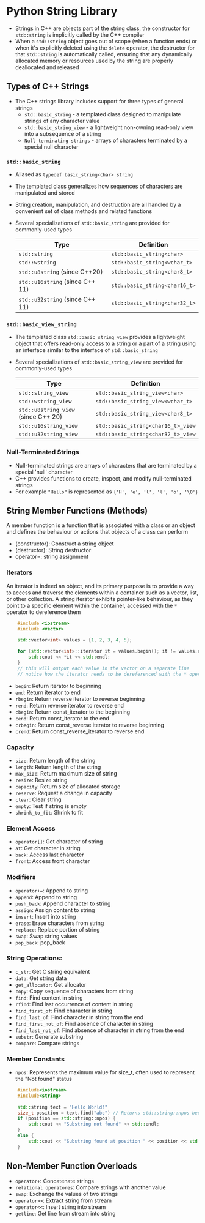 # Python String Library
- Strings in C++ are objects part of the string class, the constructor for `std::string` is implicitly called by the C++ compiler
- When a `std::string` object goes out of scope (when a function ends) or when it's explicitly deleted using the `delete` operator, the destructor for that `std::string` is automatically called, ensuring that any dynamically allocated memory or resources used by the string are properly deallocated and released

## Types of C++ Strings
- The C++ strings library includes support for three types of general strings
    - `std::basic_string` - a templated class designed to manipulate strings of any character value
    - `std::basic_string_view` - a lightweight non-owning read-only view into a subsequence of a string
    - `Null-terminating strings` - arrays of characters terminated by a special null character
### `std::basic_string`
- Aliased as `typedef basic_string<char> string`
- The templated class generalizes how sequences of characters are manipulated and stored
- String creation, manipulation, and destruction are all handled by a convenient set of class methods and related functions
- Several specializations of `std::basic_string` are provided for commonly-used types

  | Type                            | Definition                    |
  |---------------------------------|-------------------------------|
  | `std::string`                   | `std::basic_string<char>`     |                     
  | `std::wstring`                  | `std::basic_string<wchar_t>`  |                    
  | `std::u8string` (since C++20)   | `std::basic_string<char8_t>`  |                     
  | `std::u16string` (since C++ 11) | `std::basic_string<char16_t>` |                     
  | `std::u32string` (since C++ 11) | `std::basic_string<char32_t>` |

### `std::basic_view_string`
- The templated class `std::basic_string_view` provides a lightweight object that offers read-only access to a string or a part of a string using an interface similar to the interface of `std::basic_string`
- Several specializations of `std::basic_string_view` are provided for commonly-used types

  | Type                                | Definition                         |
  |-------------------------------------|------------------------------------|
  | `std::string_view`                  | `std::basic_string_view<char>`     |                     
  | `std::wstring_view`                 | `std::basic_string_view<wchar_t>`  |                    
  | `std::u8string_view` (since C++ 20) | `std::basic_string_view<char8_t>`  |                     
  | `std::u16string_view`               | `std::basic_string<char16_t>_view` |                     
  | `std::u32string_view`               | `std::basic_string<char32_t>_view` |

### Null-Terminated Strings
- Null-terminated strings are arrays of characters that are terminated by a special 'null' character
- C++ provides functions to create, inspect, and modify null-terminated strings
- For example `"Hello"` is represented as `{'H', 'e', 'l', 'l', 'o', '\0'}`

## String Member Functions (Methods)
A member function is a function that is associated with a class or an object and defines the behaviour or actions that objects of a class can perform
- (constructor): Construct a string object
- (destructor): String destructor
- operator=: string assignment

### Iterators
An iterator is indeed an object, and its primary purpose is to provide a way to access and traverse the elements within a container such as a vector, list, or other collection. A string iterator exhibits pointer-like behaviour, as they point to a specific element within the container, accessed with the `*` operator to dereference them
```c++
    #include <iostream>
    #include <vector>
    
    std::vector<int> values = {1, 2, 3, 4, 5};

    for (std::vector<int>::iterator it = values.begin(); it != values.end(); it++) {
        std::cout << *it << std::endl;
    }
    // this will output each value in the vector on a separate line
    // notice how the iterator needs to be dereferenced with the * operator
```
- `begin`: Return iterator to beginning
- `end`: Return iterator to end
- `rbegin`: Return reverse iterator to reverse beginning
- `rend`: Return reverse iterator to reverse end
- `cbegin`: Return const_iterator to the beginning
- `cend`: Return const_iterator to the end
- `crbegin`: Return const_reverse iterator to reverse beginning
- `crend`: Return const_reverse_iterator to reverse end

### Capacity
- `size`: Return length of the string
- `length`: Return length of the string
- `max_size`: Return maximum size of string
- `resize`: Resize string
- `capacity`: Return size of allocated storage
- `reserve`: Request a change in capacity
- `clear`: Clear string
- `empty`: Test if string is empty
- `shrink_to_fit`: Shrink to fit

### Element Access
- `operator[]`: Get character of string
- `at`: Get character in string
- `back`: Access last character
- `front`: Access front character

### Modifiers
- `operator+=`: Append to string
- `append`: Append to string
- `push_back`: Append character to string
- `assign`: Assign content to string
- `insert`: Insert into string
- `erase`: Erase characters from string
- `replace`: Replace portion of string
- `swap`: Swap string values
- `pop_back`: pop_back

### String Operations:
- `c_str`: Get C string equivalent
- `data`: Get string data
- `get_allocator`: Get allocator
- `copy`: Copy sequence of characters from string
- `find`: Find content in string
- `rfind`: Find last occurrence of content in string
- `find_first_of`: Find character in string
- `find_last_of`: Find character in string from the end
- `find_first_not_of`: Find absence of character in string
- `find_last_not_of`: Find absence of character in string from the end
- `substr`: Generate substring
- `compare`: Compare strings

### Member Constants
- `npos`: Represents the maximum value for size_t, often used to represent the "Not found" status
```c++
    #include<iostream>
    #include<string>
    
    std::string text = "Hello World!"
    size_t position = text.find("abc") // Returns std::string::npos because "abc" is not found
    if (position == std::string::npos) {
        std::cout << "Substring not found" << std::endl;
    }
    else {
        std::cout << "Substring found at position " << position << std::endl;
    }
```

## Non-Member Function Overloads
- `operator+`: Concatenate strings
- `relational operatores`: Compare strings with another value
- `swap`: Exchange the values of two strings
- `operator>>`: Extract string from stream
- `operator<<`: Insert string into stream
- `getline`: Get line from stream into string
